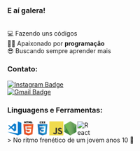 ### E aí galera! 

<br/> 💻 Fazendo uns códigos 
<br/> 👨‍💻 Apaixonado por **programação** 
<br/> 😎 Buscando sempre aprender mais

### Contato:



[![Instagram Badge](https://img.shields.io/badge/-Instagram.com/juann.jpg-critical?style=for-the-badge&logo=instagram&logoColor=white&link=https://www.instagram.com/juann.jpg/)](https://www.instagram.com/juann.jpg/)
<br/>
[![Gmail Badge](https://img.shields.io/badge/-juanalvesandrade@gmail.com-c14438?style=for-the-badge&logo=Gmail&logoColor=white&link=mailto:juanalvesandrade@gmail.com)](mailto:juanalvesandrade@gmail.com)

### Linguagens e Ferramentas:

  <img align="left" alt="Visual Studio Code" width="32px" src="https://raw.githubusercontent.com/github/explore/80688e429a7d4ef2fca1e82350fe8e3517d3494d/topics/visual-studio-code/visual-studio-code.png" />
  <img align="left" alt="HTML5" width="32px" src="https://raw.githubusercontent.com/github/explore/80688e429a7d4ef2fca1e82350fe8e3517d3494d/topics/html/html.png" />
  <img align="left" alt="CSS3" width="32px" src="https://raw.githubusercontent.com/github/explore/80688e429a7d4ef2fca1e82350fe8e3517d3494d/topics/css/css.png" />
  <img align="left" alt="JavaScript" width="32px" src="https://raw.githubusercontent.com/github/explore/80688e429a7d4ef2fca1e82350fe8e3517d3494d/topics/javascript/javascript.png" />
  <img align="left" alt="Node.js" width="32px" src="https://raw.githubusercontent.com/github/explore/80688e429a7d4ef2fca1e82350fe8e3517d3494d/topics/nodejs/nodejs.png" />
  <img align="left" alt="React" width="32px" src="https://miro.medium.com/max/1000/1*Yafu7ihc1LFuP4azerAa4w.png" />
  

<br/>
<br/>
> No ritmo frenético de um jovem anos 10 🖤
